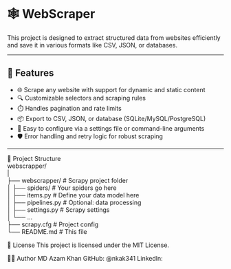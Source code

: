 # 🕸️ WebScraper
 This project is designed to extract structured data from websites efficiently and save it in various formats like CSV, JSON, or databases.

---

## 🚀 Features

- 🌐 Scrape any website with support for dynamic and static content
- 🔍 Customizable selectors and scraping rules
- ⏱️ Handles pagination and rate limits
- 📦 Export to CSV, JSON, or database (SQLite/MySQL/PostgreSQL)
- 🔧 Easy to configure via a settings file or command-line arguments
- 🛡️ Error handling and retry logic for robust scraping

---
📂 Project Structure  
webscrapper/  
|  
├── webscrapper/        # Scrapy project folder  
│   ├── spiders/        # Your spiders go here  
│   ├── items.py        # Define your data model here  
│   ├── pipelines.py    # Optional: data processing  
│   ├── settings.py     # Scrapy settings  
│   └── ...  
├── scrapy.cfg          # Project config  
└── README.md           # This file  

📄 License
This project is licensed under the MIT License.


👨‍💻 Author
MD Azam Khan
GitHub: @nkak341
Linkedln: 

